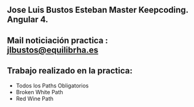 

## Jose Luis Bustos Esteban Master Keepcoding. Angular 4.

## Mail noticiación practica : jlbustos@equilibrha.es 

## Trabajo realizado en la practica:

  - Todos los Paths Obligatorios
  - Broken White Path  
  - Red Wine Path
